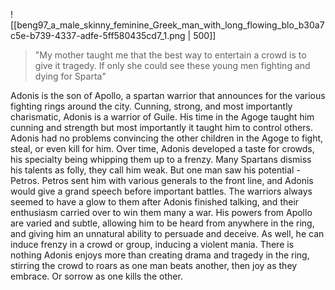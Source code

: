 ![[beng97_a_male_skinny_feminine_Greek_man_with_long_flowing_blo_b30a7c5e-b739-4337-adfe-5ff580435cd7_1.png | 500]]

> "My mother taught me that the best way to entertain a crowd is to give it tragedy. If only she could see these young men fighting and dying for Sparta"


Adonis is the son of Apollo, a spartan warrior that announces for the various fighting rings around the city.
Cunning, strong, and most importantly charismatic, Adonis is a warrior of Guile.
His time in the Agoge taught him cunning and strength but most importantly it taught him to control others. 
Adonis had no problems convincing the other children in the Agoge to fight, steal, or even kill for him.
Over time, Adonis developed a taste for crowds, his specialty being whipping them up to a frenzy.
Many Spartans dismiss his talents as folly, they call him weak.
But one man saw his potential - Petros. 
Petros sent him with various generals to the front line, and Adonis would give a grand speech before important battles.
The warriors always seemed to have a glow to them after Adonis finished talking, and their enthusiasm carried over to win them many a war. 
His powers from Apollo are varied and subtle, allowing him to be heard from anywhere in the ring, and giving him an unnatural ability to persuade and deceive.
As well, he can induce frenzy in a crowd or group, inducing a violent mania.
There is nothing Adonis enjoys more than creating drama and tragedy in the ring, stirring the crowd to roars as one man beats another, then joy as they embrace. Or sorrow as one kills the other.